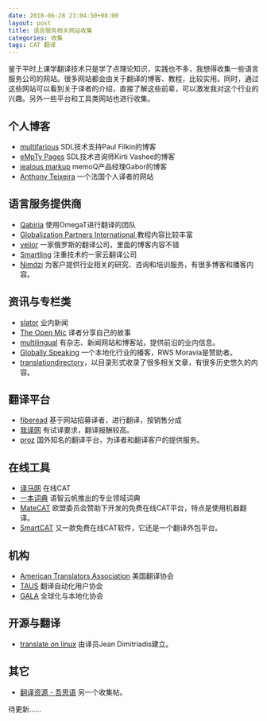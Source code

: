 ```yaml
---
date: 2018-06-28 23:04:50+08:00
layout: post
title: 语言服务相关网站收集
categories: 收集
tags: CAT 翻译
---
```


鉴于平时上课学翻译技术只是学了点理论知识，实践也不多，我想得收集一些语言服务公司的网站。很多网站都会由关于翻译的博客、教程，比较实用。同时，通过这些网站可以看到关于译者的介绍，直接了解这些前辈，可以激发我对这个行业的兴趣。另外一些平台和工具类网站也进行收集。

## 个人博客

* [multifarious](https://multifarious.filkin.com/) SDL技术支持Paul Filkin的博客
* [eMpTy Pages](https://kv-emptypages.blogspot.com/) SDL技术咨询师Kirti Vashee的博客
* [jealous markup](https://jealousmarkup.xyz/) memoQ产品经理Gabor的博客
* [Anthony Teixeira](https://www.at-it-translator.com/) 一个法国个人译者的网站

## 语言服务提供商

* [Qabiria](https://qabiria.com/en/) 使用OmegaT进行翻译的团队
* [Globalization Partners International ](http://www.globalizationpartners.com/) 教程内容比较丰富
* [velior](https://www.velior.ru/blog/) 一家俄罗斯的翻译公司，里面的博客内容不错
* [Smartling](https://www.smartling.com) 注重技术的一家云翻译公司
* [Nimdzi](https://www.nimdzi.com/) 为客户提供行业相关的研究、咨询和培训服务，有很多博客和播客内容。


## 资讯与专栏类

* [slator](https://slator.com/) 业内新闻
* [The Open Mic](https://theopenmic.co) 译者分享自己的故事
* [multilingual](https://multilingual.com/) 有杂志、新闻网站和博客站，提供前沿的业内信息。
* [Globally Speaking](https://www.globallyspeakingradio.com/) 一个本地化行业的播客，RWS Moravia是赞助者。
* [translationdirectory](https://www.translationdirectory.com/)，以目录形式收录了很多相关文章，有很多历史悠久的内容。

## 翻译平台

* [fiberead](https://fiberead.com) 基于网站招募译者，进行翻译，按销售分成
* [我译网](https://www.wiitrans.cn) 有试译要求，翻译报酬较高。
* [proz](https://www.proz.com/) 国外知名的翻译平台，为译者和翻译客户的提供服务。

## 在线工具

* [译马网](http://www.jeemaa.com) 在线CAT
* [一本词典](http://onedict.com) 语智云帆推出的专业领域词典
* [MateCAT](https://www.matecat.com/) 欧盟委员会赞助下开发的免费在线CAT平台，特点是使用机器翻译。
* [SmartCAT](https://www.smartcat.ai/) 又一款免费在线CAT软件，它还是一个翻译外包平台。


## 机构

* [American Translators Association](http://www.atanet.org/) 美国翻译协会
* [TAUS](https://www.taus.net) 翻译自动化用户协会
* [GALA](https://www.gala-global.org/) 全球化与本地化协会

## 开源与翻译

* [translate on linux](https://translateonlinux.org/) 由译员Jean Dimitriadis建立。

## 其它

* [翻译资源 - 吾思语](https://www.cnblogs.com/sbxlm/p/3542257.html) 另一个收集帖。


待更新……